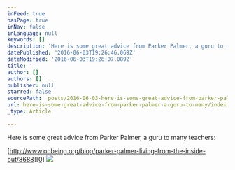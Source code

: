 ```yaml
---
inFeed: true
hasPage: true
inNav: false
inLanguage: null
keywords: []
description: 'Here is some great advice from Parker Palmer, a guru to many teachers:'
datePublished: '2016-06-03T19:26:46.069Z'
dateModified: '2016-06-03T19:26:07.089Z'
title: ''
author: []
authors: []
publisher: null
starred: false
sourcePath: _posts/2016-06-03-here-is-some-great-advice-from-parker-palmer-a-guru-to-many.md
url: here-is-some-great-advice-from-parker-palmer-a-guru-to-many/index.html
_type: Article

---
```

Here is some great advice from Parker Palmer, a guru to many teachers:

[http://www.onbeing.org/blog/parker-palmer-living-from-the-inside-out/8688][0]
![](https://the-grid-user-content.s3-us-west-2.amazonaws.com/81bf77f4-f902-4d91-9588-d15a908ea3c8.jpg)

[0]: http://www.onbeing.org/blog/parker-palmer-living-from-the-inside-out/8688